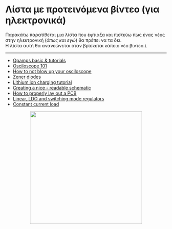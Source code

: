 # Λίστα με προτεινόμενα βίντεο (για ηλεκτρονικά)

Παρακάτω παρατίθεται μια λίστα που έφτιαξα και πιστεύω πως ένας νέος στην ηλεκτρονική (_όπως και εγώ_) θα πρέπει να τα δει.\
Η λίστα αυτή θα ανανεώνεται όταν βρίσκεται κάποιο νέο βίντεο.\

***

* [Opamps basic & tutorials](https://www.youtube.com/watch?v=7FYHt5XviKc&t=2180s)
* [Osciloscope 101](https://www.youtube.com/watch?v=Iq4QlfH-oqk)
* [How to not blow up your osciloscope](https://www.youtube.com/watch?v=xaELqAo4kkQ)
* [Zener diodes](https://www.youtube.com/watch?v=O0ifJ4oVdG4)
* [Lithium ion charging tutorial](https://www.youtube.com/watch?v=A6mKd5_-abk)
* [Creating a nice - readable schematic](https://www.youtube.com/watch?v=R_Ud-FxUw0g)
* [How to properly lay out a PCB](https://www.youtube.com/watch?v=2b1UdOmxVrw&t=1610s)
* [Linear, LDO and switching mode regulators](https://www.youtube.com/watch?v=cM7t1Mpu7s4)
* [Constant current load](https://www.youtube.com/watch?v=8uBcywBUTkw&t=0s)

<div style="text-align: center">
<img src="https://drive.google.com/uc?export=view&id=1-s5-9cknfq3nvG6eHZH452l5_JqVU9x2" width="350">
</div>